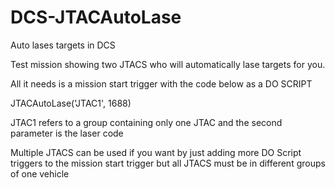 # DCS-JTACAutoLase
Auto lases targets in DCS

Test mission showing two JTACS who will automatically lase targets for you.

All it needs is a mission start trigger with the code below as a DO SCRIPT 

JTACAutoLase('JTAC1', 1688)

JTAC1 refers to a group containing only one JTAC and the second parameter is the laser code

Multiple JTACS can be used if you want by just adding more DO Script triggers to the mission start trigger but all JTACS must
be in different groups of one vehicle